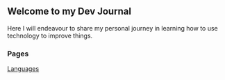 ## Welcome to my Dev Journal

Here I will endeavour to share my personal journey in learning how to use technology to improve things.

### Pages

<a href="languages.html">Languages</a>
